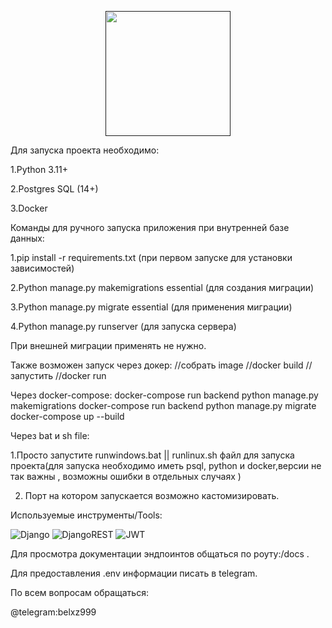 <p align="center">
  <a href="" target="blank"><img src="https://storage.yandexcloud.net/questsimages/forKV/2024-12-25_16-50-56%20(1).png" width="200" alt="" /></a>
</p>

Для запуска проекта необходимо:

1.Python 3.11+

2.Postgres SQL (14+)

3.Docker


Команды для ручного запуска приложения при внутренней базе данных:


1.pip install -r requirements.txt (при первом запуске для установки зависимостей)


2.Python manage.py makemigrations  essential (для создания миграции)


3.Python manage.py migrate essential (для применения миграции)


4.Python manage.py runserver (для запуска сервера)

При внешней миграции применять не нужно.

Также возможен запуск через докер:
//собрать image 
//docker build <imagename> <directory>
//запустить
//docker run <config> <imageid> 


Через docker-compose:
docker-compose run backend  python manage.py makemigrations
docker-compose run backend  python manage.py migrate
docker-compose up  --build


Через bat и sh file:

1.Просто запустите runwindows.bat || runlinux.sh файл для запуска проекта(для запуска необходимо иметь psql, python и docker,версии не так важны , возможны ошибки в отдельных случаях )

2. Порт на котором запускается возможно кастомизировать.



Используемые инструменты/Tools:
 

![Django](https://img.shields.io/badge/django-%23092E20.svg?style=for-the-badge&logo=django&logoColor=white) ![DjangoREST](https://img.shields.io/badge/DJANGO-REST-ff1709?style=for-the-badge&logo=django&logoColor=white&color=ff1709&labelColor=gray) ![JWT](https://img.shields.io/badge/JWT-black?style=for-the-badge&logo=JSON%20web%20tokens) 




Для просмотра документации эндпоинтов общаться по роуту:/docs .


Для предоставления .env информации писать в telegram.

По всем вопросам обращаться:

@telegram:belxz999





